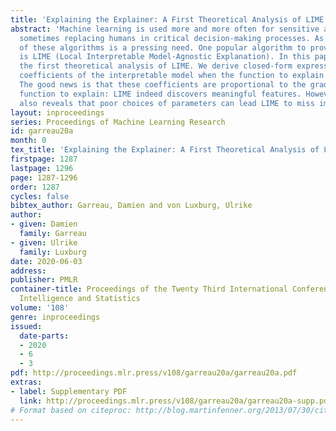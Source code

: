 ```yaml
---
title: 'Explaining the Explainer: A First Theoretical Analysis of LIME'
abstract: 'Machine learning is used more and more often for sensitive applications,
  sometimes replacing humans in critical decision-making processes. As such, interpretability
  of these algorithms is a pressing need. One popular algorithm to provide interpretability
  is LIME (Local Interpretable Model-Agnostic Explanation). In this paper, we provide
  the first theoretical analysis of LIME. We derive closed-form expressions for the
  coefficients of the interpretable model when the function to explain is linear.
  The good news is that these coefficients are proportional to the gradient of the
  function to explain: LIME indeed discovers meaningful features. However, our analysis
  also reveals that poor choices of parameters can lead LIME to miss important features.  '
layout: inproceedings
series: Proceedings of Machine Learning Research
id: garreau20a
month: 0
tex_title: 'Explaining the Explainer: A First Theoretical Analysis of LIME'
firstpage: 1287
lastpage: 1296
page: 1287-1296
order: 1287
cycles: false
bibtex_author: Garreau, Damien and von Luxburg, Ulrike
author:
- given: Damien
  family: Garreau
- given: Ulrike
  family: Luxburg
date: 2020-06-03
address: 
publisher: PMLR
container-title: Proceedings of the Twenty Third International Conference on Artificial
  Intelligence and Statistics
volume: '108'
genre: inproceedings
issued:
  date-parts:
  - 2020
  - 6
  - 3
pdf: http://proceedings.mlr.press/v108/garreau20a/garreau20a.pdf
extras:
- label: Supplementary PDF
  link: http://proceedings.mlr.press/v108/garreau20a/garreau20a-supp.pdf
# Format based on citeproc: http://blog.martinfenner.org/2013/07/30/citeproc-yaml-for-bibliographies/
---
```


